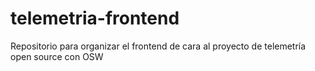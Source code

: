 # telemetria-frontend
Repositorio para organizar el frontend de cara al proyecto de telemetría open source con OSW
